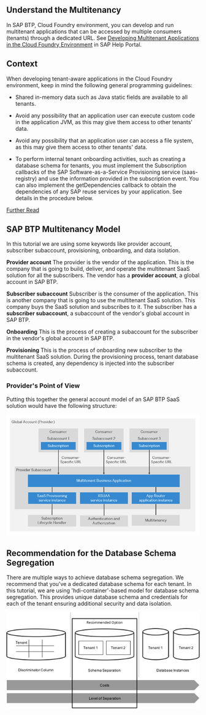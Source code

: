 ## Understand the Multitenancy

In SAP BTP, Cloud Foundry environment, you can develop and run multitenant applications that can be accessed by multiple consumers (tenants) through a dedicated URL. See [Developing Multitenant Applications in the Cloud Foundry Environment](https://help.sap.com/docs/BTP/65de2977205c403bbc107264b8eccf4b/5e8a2b74e4f2442b8257c850ed912f48.html?version=Cloud) in SAP Help Portal.

## Context
When developing tenant-aware applications in the Cloud Foundry environment, keep in mind the following general programming guidelines:

- Shared in-memory data such as Java static fields are available to all tenants.

- Avoid any possibility that an application user can execute custom code in the application JVM, as this may give them access to other tenants' data.

- Avoid any possibility that an application user can access a file system, as this may give them access to other tenants' data.

- To perform internal tenant onboarding activities, such as creating a database schema for tenants, you must implement the Subscription callbacks of the SAP Software-as-a-Service Provisioning service (saas-registry) and use the information provided in the subscription event. You can also implement the getDependencies callback to obtain the dependencies of any SAP reuse services by your application. See details in the procedure below.

[Further Read](https://help.sap.com/products/BTP/65de2977205c403bbc107264b8eccf4b/ff540477f5404e3da2a8ce23dcee602a.html)

## SAP BTP Multitenancy Model

In this tutorial we are using some keywords like provider account, subscriber subaccount, provisioning, onboarding, and data isolation. 

**Provider account** 
The provider is the vendor of the application. This is the company that is going to build, deliver, and operate the multitenant SaaS solution for all the subscribers. The vendor has a **provider account**, a global account in SAP BTP.

**Subscriber subaccount** 
Subscriber is the consumer of the application. This is another company that is going to use the multitenant SaaS solution. This company buys the SaaS solution and subscribes to it. The subscriber has a **subscriber subaccount**, a subaccount of the vendor's global account in SAP BTP.

**Onboarding**
This is the process of creating a subaccount for the subscriber in the vendor's global account in SAP BTP.

**Provisioning** 
This is the process of onboarding new subscriber to the multitenant SaaS solution. During the provisioning process, tenant database schema is created, any dependency is injected into the subscriber subaccount.

### **Provider's Point of View** 

Putting this together the general account model of an SAP BTP SaaS solution would have the following structure:

![Account Model](./images/accountmodel.png)

## Recommendation for the Database Schema Segregation

There are multiple ways to achieve database schema segregation. We recommend that you've a dedicated database schema for each tenant. In this tutorial, we are using 'hdi-container'-based model for database schema segregation. This provides unique database schema and credentials for each of the tenant ensuring additional security and data isolation.

![Database schema recommendation](./images/tenantdataseperation.jpeg)
